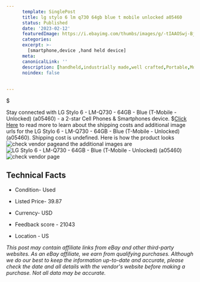 ```yaml
---
      template: SinglePost
      title: lg stylo 6 lm q730 64gb blue t mobile unlocked a05460 
      status: Published
      date: '2023-02-12'
      featuredImage: https://i.ebayimg.com/thumbs/images/g/-tIAAOSwj-BjxlHH/s-l225.jpg
      categories: 
      excerpt: >-
        [smartphone,device ,hand held device]
      meta:
      canonicalLink: ''
      description: [handheld,industrially made,well crafted,Portable,Mobile,Compact,Convenient,Lightweight,Maneuverable,Man-portable,Miniature,Carriable,Hand-held,Light,Holdable,Transportable,Mobile device,Pocket-sized,On-the-go,Wireless,Cordless,Compact size,Convenient size, smartphone,device ,hand held device]
      noindex: false
      
        
---
```

$

Stay connected with LG Stylo 6 - LM-Q730 - 64GB - Blue (T-Mobile - Unlocked) (a05460) - a 2-star Cell Phones & Smartphones device.
$[Click Here](https://www.ebay.com/itm/255883818807?hash=item3b93dd3737%3Ag%3A-tIAAOSwj-BjxlHH&mkevt=1&mkcid=1&mkrid=711-53200-19255-0&campid=%253CePNCampaignId%253E&customid=%253CreferenceId%253E&toolid=10049) to read more to learn about the shipping costs and additional image urls for the LG Stylo 6 - LM-Q730 - 64GB - Blue (T-Mobile - Unlocked) (a05460). Shipping cost is undefined. Here is how the product looks ![check vendor page](https://i.ebayimg.com/thumbs/images/g/-tIAAOSwj-BjxlHH/s-l225.jpg)and the additional images are![LG Stylo 6 - LM-Q730 - 64GB - Blue (T-Mobile - Unlocked) (a05460)](https://i.ebayimg.com/images/g/-tIAAOSwj-BjxlHH/s-l1600.jpg)![check vendor page](https://origin-galleryplus.ebayimg.com/ws/web/255883818807_2_0_1/225x225.jpg,https://origin-galleryplus.ebayimg.com/ws/web/255883818807_3_0_1/225x225.jpg,https://origin-galleryplus.ebayimg.com/ws/web/255883818807_4_0_1/225x225.jpg)



 ## Technical Facts 



     
      

 - Condition- Used 


      

 - Listed Price- 39.87 


      

 - Currency- USD 


      

 - Feedback score - 21043 


      

 - Location - US 


      
      

 *_This post may contain affiliate links from eBay and other third-party websites. As an eBay affiliate, we earn from qualifying purchases. Although we do our best to keep the information up-to-date and accurate, please check the date and all details with the vendor's website before making a purchase. Not all data may be accurate._*






